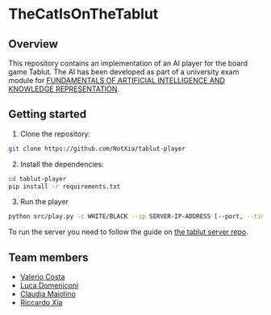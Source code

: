 # TheCatIsOnTheTablut

## Overview

This repository contains an implementation of an AI player for the board game Tablut. The AI has been developed as part of a university exam module for [FUNDAMENTALS OF ARTIFICIAL INTELLIGENCE AND KNOWLEDGE REPRESENTATION](https://www.unibo.it/en/teaching/course-unit-catalogue/course-unit/2023/446566).


## Getting started

1. Clone the repository:

```bash
git clone https://github.com/NotXia/tablut-player
```

2. Install the dependencies:

```bash
cd tablut-player
pip install -r requirements.txt
```

3. Run the player
```bash
python src/play.py -c WHITE/BLACK --ip SERVER-IP-ADDRESS [--port, --timeout]
```

To run the server you need to follow the guide on [the tablut server repo](https://github.com/AGalassi/TablutCompetition).


## Team members
- [Valerio Costa](https://github.com/Rda1027)
- [Luca Domeniconi](https://github.com/AjejeBrazorfEU)
- [Claudia Maiolino](https://github.com/jeanclaude8)
- [Riccardo Xia](https://github.com/NotXia)